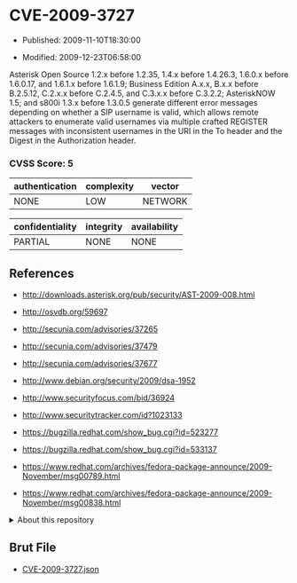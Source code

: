 # CVE-2009-3727

- Published: 2009-11-10T18:30:00

- Modified: 2009-12-23T06:58:00

Asterisk Open Source 1.2.x before 1.2.35, 1.4.x before 1.4.26.3, 1.6.0.x before 1.6.0.17, and 1.6.1.x before 1.6.1.9; Business Edition A.x.x, B.x.x before B.2.5.12, C.2.x.x before C.2.4.5, and C.3.x.x before C.3.2.2; AsteriskNOW 1.5; and s800i 1.3.x before 1.3.0.5 generate different error messages depending on whether a SIP username is valid, which allows remote attackers to enumerate valid usernames via multiple crafted REGISTER messages with inconsistent usernames in the URI in the To header and the Digest in the Authorization header.

### CVSS Score: **5**

| authentication | complexity | vector |
| --- | --- | --- |
| NONE | LOW | NETWORK |

| confidentiality | integrity | availability |
| --- | --- | --- |
| PARTIAL | NONE | NONE |

## References

* http://downloads.asterisk.org/pub/security/AST-2009-008.html

* http://osvdb.org/59697

* http://secunia.com/advisories/37265

* http://secunia.com/advisories/37479

* http://secunia.com/advisories/37677

* http://www.debian.org/security/2009/dsa-1952

* http://www.securityfocus.com/bid/36924

* http://www.securitytracker.com/id?1023133

* https://bugzilla.redhat.com/show_bug.cgi?id=523277

* https://bugzilla.redhat.com/show_bug.cgi?id=533137

* https://www.redhat.com/archives/fedora-package-announce/2009-November/msg00789.html

* https://www.redhat.com/archives/fedora-package-announce/2009-November/msg00838.html

<details>
<summary>About this repository</summary> 

  This repository is part of the project [Live Hack CVE](https://github.com/Live-Hack-CVE). Main website can be found [www.live-hack.org](https://www.live-hack.org) 
  
  Made by [Sn0wAlice](https://github.com/Sn0wAlice) for the people that care about security and need to have a feed of the latest CVEs. Hope you enjoy it, don't forget to star the repo and follow me on [Twitter](https://twitter.com/Sn0wAlice) and [Github](https://github.com/Sn0wAlice). And that is my [personnal website](https://www.alice-snow.me/)

  - [Home Page](https://github.com/Live-Hack-CVE)
  - [Framework](https://github.com/Live-Hack-CVE/cve-framework)
  - [CVE database](https://github.com/Live-Hack-CVE/full_database)
  - [Changelog](https://github.com/Live-Hack-CVE/Changelog)
</details>

## Brut File

* [CVE-2009-3727.json](https://raw.githubusercontent.com/Live-Hack-CVE/full_database/main/cves/2009/CVE-2009-3727.json)


